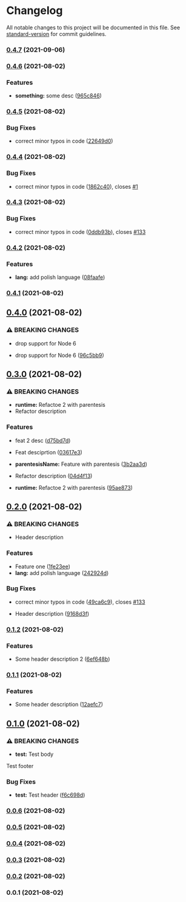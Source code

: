 # Changelog

All notable changes to this project will be documented in this file. See [standard-version](https://github.com/conventional-changelog/standard-version) for commit guidelines.

### [0.4.7](https://github.com/ThomazAquino/standard-version/compare/v0.4.6...v0.4.7) (2021-09-06)

### [0.4.6](https://github.com/ThomazAquino/standard-version/compare/v0.4.5...v0.4.6) (2021-08-02)


### Features

* **something:** some desc ([965c846](https://github.com/ThomazAquino/standard-version/commit/965c846735d2bb478878d2470b19c48a07c3f06b))

### [0.4.5](https://github.com/ThomazAquino/standard-version/compare/v0.4.4...v0.4.5) (2021-08-02)


### Bug Fixes

* correct minor typos in code ([22649d0](https://github.com/ThomazAquino/standard-version/commit/22649d0bafd9753d0c71fc947c19c71c97f7e0be))

### [0.4.4](https://github.com/ThomazAquino/standard-version/compare/v0.4.3...v0.4.4) (2021-08-02)


### Bug Fixes

* correct minor typos in code ([1862c40](https://github.com/ThomazAquino/standard-version/commit/1862c40bdb1258552370044df29ef228704cd808)), closes [#1](https://github.com/ThomazAquino/standard-version/issues/1)

### [0.4.3](https://github.com/ThomazAquino/standard-version/compare/v0.4.2...v0.4.3) (2021-08-02)


### Bug Fixes

* correct minor typos in code ([0ddb93b](https://github.com/ThomazAquino/standard-version/commit/0ddb93b5dd3175c4cc10a87e724a20d0ebda0c15)), closes [#133](https://github.com/ThomazAquino/standard-version/issues/133)

### [0.4.2](https://github.com/ThomazAquino/standard-version/compare/v0.4.1...v0.4.2) (2021-08-02)


### Features

* **lang:** add polish language ([08faafe](https://github.com/ThomazAquino/standard-version/commit/08faafee6489c526f8708bc8027b39a5244ff828))

### [0.4.1](https://github.com/ThomazAquino/standard-version/compare/v0.4.0...v0.4.1) (2021-08-02)

## [0.4.0](https://github.com/ThomazAquino/standard-version/compare/v0.3.0...v0.4.0) (2021-08-02)


### ⚠ BREAKING CHANGES

* drop support for Node 6

* drop support for Node 6 ([96c5bb9](https://github.com/ThomazAquino/standard-version/commit/96c5bb98e27e37238534d7eb0a9aa864c8ce5306))

## [0.3.0](https://github.com/ThomazAquino/standard-version/compare/v0.2.0...v0.3.0) (2021-08-02)


### ⚠ BREAKING CHANGES

* **runtime:** Refactoe 2 with parentesis
* Refactor description

### Features

* feat 2 desc ([d75bd7d](https://github.com/ThomazAquino/standard-version/commit/d75bd7d46a051f23c08d3319fa8badd6e41f349b))
* Feat desciprtion ([03617e3](https://github.com/ThomazAquino/standard-version/commit/03617e3194764501e7025ebdfa4273b92176ddb7))
* **parentesisName:** Feature with parentesis ([3b2aa3d](https://github.com/ThomazAquino/standard-version/commit/3b2aa3d58df761ade5821bc1c39f8b9b83b9bb41))


* Refactor description ([04d4f13](https://github.com/ThomazAquino/standard-version/commit/04d4f13942146c62f912361bcd6e05c878e2d0c0))
* **runtime:** Refactoe 2 with parentesis ([95ae873](https://github.com/ThomazAquino/standard-version/commit/95ae873d462fb20713583b7a1c67406fb4a34d61))

## [0.2.0](https://github.com/ThomazAquino/standard-version/compare/v0.1.2...v0.2.0) (2021-08-02)


### ⚠ BREAKING CHANGES

* Header description

### Features

* Feature one ([1fe23ee](https://github.com/ThomazAquino/standard-version/commit/1fe23ee6a4209eb6ef36458ebb29869cb722fa18))
* **lang:** add polish language ([242924d](https://github.com/ThomazAquino/standard-version/commit/242924d9d5795e496d34f5d1b9d33442bdb4d93d))


### Bug Fixes

* correct minor typos in code ([49ca6c9](https://github.com/ThomazAquino/standard-version/commit/49ca6c909c3aed0b8df08c161553b06ccdcb7334)), closes [#133](https://github.com/ThomazAquino/standard-version/issues/133)


* Header description ([9168d3f](https://github.com/ThomazAquino/standard-version/commit/9168d3f8e3c66420463dad779b3a6b3567c67461))

### [0.1.2](https://github.com/ThomazAquino/standard-version/compare/v0.1.1...v0.1.2) (2021-08-02)


### Features

* Some header description 2 ([6ef648b](https://github.com/ThomazAquino/standard-version/commit/6ef648bd504216c1ff81231f7b68142c708d4e82))

### [0.1.1](https://github.com/ThomazAquino/standard-version/compare/v0.1.0...v0.1.1) (2021-08-02)


### Features

* Some header description ([12aefc7](https://github.com/ThomazAquino/standard-version/commit/12aefc749fc9c66fc0595040298be8c2b8794488))

## [0.1.0](https://github.com/ThomazAquino/standard-version/compare/v0.0.6...v0.1.0) (2021-08-02)


### ⚠ BREAKING CHANGES

* **test:** Test body

Test footer

### Bug Fixes

* **test:** Test header ([f6c698d](https://github.com/ThomazAquino/standard-version/commit/f6c698d87fb988d645c87d8005eb8be650263d47))

### [0.0.6](https://github.com/ThomazAquino/standard-version/compare/v0.0.5...v0.0.6) (2021-08-02)

### [0.0.5](https://github.com/ThomazAquino/standard-version/compare/v0.0.4...v0.0.5) (2021-08-02)

### [0.0.4](https://github.com/ThomazAquino/standard-version/compare/v0.0.3...v0.0.4) (2021-08-02)

### [0.0.3](https://github.com/ThomazAquino/standard-version/compare/v0.0.2...v0.0.3) (2021-08-02)

### [0.0.2](https://github.com/ThomazAquino/standard-version/compare/v0.0.1...v0.0.2) (2021-08-02)

### 0.0.1 (2021-08-02)
